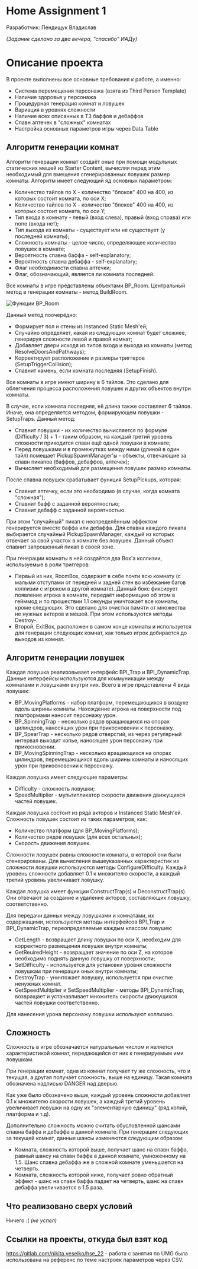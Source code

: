 # Home Assignment 1

Разработчик: Пендищук Владислав

*(Задание сделано за два вечера, "спасибо" ИАДу)*


# Описание проекта

В проекте выполнены все основные требования к работе, а именно:

 - Система перемещения персонажа (взята из Third Person Template)
 - Наличие здоровья у персонажа
 - Процедурная генерация комнат и ловушек
 - Вариация в уровнях сложности
 - Наличие всех описанных в ТЗ баффов и дебаффов
 - Спавн аптечек в "сложных" комнатах
 - Настройка основных параметров игры через Data Table

## Алгоритм генерации комнат

Алгоритм генерации комнат создаёт оные при помощи модульных статических мешей из Starter Content, вычисляя перед этим необходимый для вмещения сгенерированных ловушек размер комнаты. Алгоритм имеет следующий яд основных параметром:

 - Количество тайлов по Х - количество "блоков" 400 на 400, из которых состоит комната, по оси X;
 - Количество тайлов по Х - количество "блоков" 400 на 400, из которых состоит комната, по оси Y;
 - Тип входа в комнату - левый (вход слева), правый (вход справа) или none (входа нет);
 - Тип выхода из комнаты - существует или не существует (у последней комнаты);
 - Сложность комнаты - целое число, определяющее количество ловушек в комнате;
 - Вероятность спавна баффа - self-explanatory;
 - Вероятность спавна дебаффа - self-explanatory;
 - Флаг необходимости спавна аптечки;
 - Флаг, обозначающий, является ли комната последней.

Все комнаты в игре представлены объектами BP_Room. Центральный метод в генерации комнаты - метод BuildRoom.

![Функции BP_Room](https://i.imgur.com/XuaAn6e.jpg)

Данный метод поочерёдно:

 - Формирует пол и стены из Instanced Static Mesh'ей;
 - Случайно определяет, какая из следующих комнат будет сложнее, генерируя сложности левой и правой комнат;
 - Добавляет двери исходя из типов входа и выхода из комнаты (метод ResolveDoorsAndPathways);
 - Корректирует расположение и размеры триггеров (SetupTriggerCollision);
 - Спавнит камень, если комната последняя (SetupFinish).

Все комнаты в игре имеют ширину в 6 тайлов. Это сделано для облегчения процесса расположения ловушек и других объектов внутри комнаты.

В случае, если комната последняя, её длина также составляет 6 тайлов. Иначе, она определяется методом, формирующем ловушки - SetupTraps. Данный метод:

 - Спавнит ловушки - их количество вычисляется по формуле (Difficulty / 3) + 1 - таким образом, на каждый третий уровень сложности приходится спавн ещё одной ловушки в комнате;
 - Перед ловушками и в промежутках между ними (длиной в один тайл) помещает PickupSpawnManager'ы - объекты, отвечающие за спавн пикапов (баффов, дебаффов, аптечек);
 - Вычисляет необходимый для размещения ловушек размер комнаты.
 
 После спавна ловушек срабатывает функция SetupPickups, которая:
 
 - Спавнит аптечку, если это необходимо (в случае, когда комната "сложная");
 - Спавнит бафф с заданной вероятностью;
 - Спавнит дебафф с заданной вероятностью.
 
При этом "случайный" пикап с неопределённым эффектом генерируется вместо баффа или дебаффа. Для спавна каждого пикапа выбирается случайный PickupSpawnManager, каждый из которых отвечает за свой участок в комнате без ловушек. Данный объект спавнит запрошенный пикап в своей зоне.

При генерации комнаты в ней создаётся два Box'а коллизии, используемые в роли триггеров:

 - Первый из них, RoomBox, содержит в себе почти всю комнату (с малыми отступами от передней и задней стен во избежание багов коллизии с игроком в другой комнате). Данный бокс фиксирует появление игрока в комнате, передаёт информацию об этом в гейммод и по прошествии 1.1 секунды уничтожает все комнаты, кроме следующих. Это сделано для очистки памяти от множества не нужных акторов и мешей. При этом используются методы Destroy-.
 - Второй, ExitBox, расположен в самом конце комнаты и используется для генерации следующих комнат, как только игрок добирается до выходов из комнат.
 
## Алгоритм генерации ловушек

Каждая ловушка реализовывает интерфейс BPI_Trap и BPI_DynamicTrap. Данные интерфейсы используются для коммуникации между комнатами и ловушками внутри них. Всего в игре представлены 4 вида ловушек:

- BP_MovingPlatforms - набор платформ, перемещающихся в воздухе вдоль ширины комнаты. Нахождение игрока на поверхности под платформами наносит персонажу урон.
- BP_SpinningTrap - несколько рядов вращающихся на опорах цилиндров, наносящих урон при прикосновении к персонажу.
- BP_SpearTrap - несколько рядов отверстий, из через регулярный интервал выходит копье, наносящее урон персонажу при прикосновении.
- BP_MovingSpinningTrap - несколько вращающихся на опорах цилиндров, перемещающихся вдоль ширины комнаты и наносящих урон при прикосновении к персонажу.

Каждая ловушка имеет следующие параметры:

 - Difficulty - сложность ловушки;
 - SpeedMultiplier - мультипликатор скорости движения движущихся частей ловушек.

Каждая ловушка состоит из ряда акторов и Instanced Static Mesh'ей. Сложность ловушек состоит из таких параметров, как:

 - Количество платформ (для BP_MovingPlatforms);
 - Количество рядов ловушек (для всех остальных);
 - Скорость движения ловушек.
 
Сложности ловушек равны сложности комнаты, в которой они были сгенерированы. Для вычисления вышеуказанных характеристик из сложности ловушки используются методы ConfigureDifficulty. Каждый уровень сложности добавляет 0.1 к множителю скорости, а каждый третий уровень увеличивает ловушку.

Каждая ловушка имеет функции ConstructTrap(s) и DeconstructTrap(s). Они отвечают за создание и удаление акторов, составляющих ловушку, соответственно.

Для передачи данных между ловушками и комнатами, их содержащими, используются методы интерфейсов BPI_Trap и BPI_DynamicTrap, переопределяемые каждым классом ловушек:

- GetLength - возвращает длину ловушки по оси X, необходим для корректного размещения ловушек внутри комнаты;
- GetReuiredHeight - возвращает значение по оси Z, на которое необходимо поднять данную ловушку от поверхности;
- SetDifficulty - используется для установки уровня сложности ловушкам при генерации оных внутри комнаты;
- DestroyTrap - уничтожает ловушку, используется при очистке ненужных комнат.
- GetSpeedMultiplier и SetSpeedMultiplier - методы BPI_DynamicTrap, возвращает и устанавливает множитель скорости движущихся частей ловушки соответственно.

Для нанесения урона персонажу ловушки используют коллизию.

## Сложность

Сложность в игре обозначается натуральным числом и является характеристикой комнат, передающейся от них к генерируемым ими ловушкам.

При генерации комнат, одна из комнат получает ту же сложность, что и текущая, а другая получает сложность, выше на единицу. Такая комната обозначена надписью DANGER над дверью.

Как уже было обозначено выше, каждый уровень сложности добавляет 0.1 к множителю скорости ловушек, а каждый третий уровень увеличивает ловушки на одну их "элементарную единицу" (ряд копий, платформа и т.д).

Дополнительно сложность можно считать обусловленной шансами спавна баффа и дебаффа в данной комнате. При генерации следующих за текущей комнат, данные шансы изменяются следующим образом:

 - Комната, сложность которой выше, получает шанс на спавн баффа, равный шансу на спавн баффа в данной комнате, умноженному на 1.5. Шанс спавна дебаффа же в сложной комнате уменьшается на четверть.
 - Комната, сложность которой ниже, получает ровно обратный эффект - шанс на спавн баффа падает на четверть, шанс на спавн дебаффа увеличивается в 1.5 раза.

## Что реализовано сверх условий

Ничего :( 
*(не успел)*

## Ссылки на проекты, откуда был взят код

https://gitlab.com/nikita.veselko/hse_22 - работа с занятия по UMG была использована на референс по теме настроек параметров через CSV.
